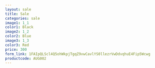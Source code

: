 ```yaml
---
layout: sale
title: Sale
categories: sale
image1: 1_1
color1: Black
image2: 1_2
color2: Blue
image3: 1_3
color3: Red
price: 300 
form_link: 1FAIpQLScl4Q5ohWkpjTgqZ9vwCavlYS0llezrVwDdvqhuE4Fip5Wcwg
productcode: AUG002
---
```

